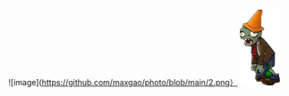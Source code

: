 ![image](https://github.com/maxgao/photo/blob/main/2.png）
![hello](https://github.com/maxgao/photo/blob/main/3.png)
